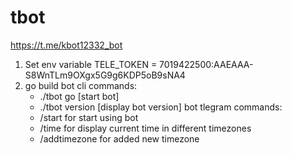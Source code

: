 # tbot
https://t.me/kbot12332_bot

1. Set env variable TELE_TOKEN = 7019422500:AAEAAA-S8WnTLm9OXgx5G9g6KDP5oB9sNA4
2. go build 
bot cli commands:
    - ./tbot go [start bot]
    - ./tbot version [display bot version]
bot tlegram commands:
    - /start for start using bot
    - /time for display current time in different timezones
    - /addtimezone <timezone> for added new timezone